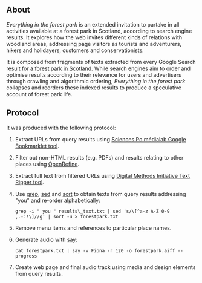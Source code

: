## About

_Everything in the forest park_ is an extended invitation to partake in all activities available at a forest park in Scotland, according to search engine results. It explores how the web invites different kinds of relations with woodland areas, addressing page visitors as tourists and adventurers, hikers and holidayers, customers and conservationists.

It is composed from fragments of texts extracted from every Google Search result for [a forest park in Scotland](https://en.wikipedia.org/wiki/Queen_Elizabeth_Forest_Park). While search engines aim to order and optimise results according to their relevance for users and advertisers through crawling and algorithmic ordering, _Everything in the forest park_ collapses and reorders these indexed results to produce a speculative account of forest park life.

## Protocol

It was produced with the following protocol:

1.  Extract URLs from query results using [Sciences Po médialab Google Bookmarklet tool](https://medialab.sciencespo.fr/en/tools/google-bookmarklets/).
2.  Filter out non-HTML results (e.g. PDFs) and results relating to other places using [OpenRefine](https://openrefine.org/).
3.  Extract full text from filtered URLs using [Digital Methods Initiative Text Ripper tool](https://tools.digitalmethods.net/beta/textRipper/).
4.  Use [grep](https://en.wikipedia.org/wiki/Grep), [sed](https://en.wikipedia.org/wiki/Sed) and [sort](https://en.wikipedia.org/wiki/Sort_(Unix)) to obtain texts from query results addressing "you" and re-order alphabetically:

        grep -i " you " results\_text.txt | sed 's/\[^a-z A-Z 0-9 ,.-:!\]//g' | sort -u > forestpark.txt

5.  Remove menu items and references to particular place names.
6.  Generate audio with [say](https://ss64.com/osx/say.html):

        cat forestpark.txt | say -v Fiona -r 120 -o forestpark.aiff --progress

7.  Create web page and final audio track using media and design elements from query results.
